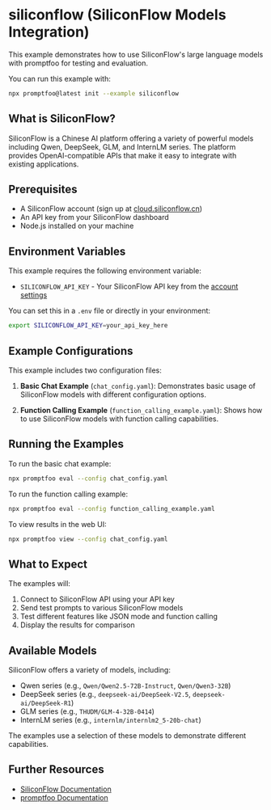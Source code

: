 # siliconflow (SiliconFlow Models Integration)

This example demonstrates how to use SiliconFlow's large language models with promptfoo for testing and evaluation.

You can run this example with:

```bash
npx promptfoo@latest init --example siliconflow
```

## What is SiliconFlow?

SiliconFlow is a Chinese AI platform offering a variety of powerful models including Qwen, DeepSeek, GLM, and InternLM series. The platform provides OpenAI-compatible APIs that make it easy to integrate with existing applications.

## Prerequisites

- A SiliconFlow account (sign up at [cloud.siliconflow.cn](https://cloud.siliconflow.cn/))
- An API key from your SiliconFlow dashboard
- Node.js installed on your machine

## Environment Variables

This example requires the following environment variable:

- `SILICONFLOW_API_KEY` - Your SiliconFlow API key from the [account settings](https://cloud.siliconflow.cn/account/ak)

You can set this in a `.env` file or directly in your environment:

```bash
export SILICONFLOW_API_KEY=your_api_key_here
```

## Example Configurations

This example includes two configuration files:

1. **Basic Chat Example** (`chat_config.yaml`): Demonstrates basic usage of SiliconFlow models with different configuration options.

2. **Function Calling Example** (`function_calling_example.yaml`): Shows how to use SiliconFlow models with function calling capabilities.

## Running the Examples

To run the basic chat example:

```bash
npx promptfoo eval --config chat_config.yaml
```

To run the function calling example:

```bash
npx promptfoo eval --config function_calling_example.yaml
```

To view results in the web UI:

```bash
npx promptfoo view --config chat_config.yaml
```

## What to Expect

The examples will:

1. Connect to SiliconFlow API using your API key
2. Send test prompts to various SiliconFlow models
3. Test different features like JSON mode and function calling
4. Display the results for comparison

## Available Models

SiliconFlow offers a variety of models, including:

- Qwen series (e.g., `Qwen/Qwen2.5-72B-Instruct`, `Qwen/Qwen3-32B`)
- DeepSeek series (e.g., `deepseek-ai/DeepSeek-V2.5`, `deepseek-ai/DeepSeek-R1`)
- GLM series (e.g., `THUDM/GLM-4-32B-0414`)
- InternLM series (e.g., `internlm/internlm2_5-20b-chat`)

The examples use a selection of these models to demonstrate different capabilities.

## Further Resources

- [SiliconFlow Documentation](https://docs.siliconflow.cn/)
- [promptfoo Documentation](https://www.promptfoo.dev/docs/providers/siliconflow)
